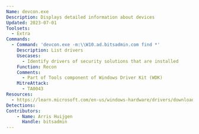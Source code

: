 ```yaml
---
Name: devcon.exe
Description: Displays detailed information about devices
Updated: 2023-07-01
Toolsets:
  - Extra
Commands:
  - Command: 'devcon.exe -m:\\W10.ad.bitsadmin.com find *'
    Description: List drivers
    Usecases:
      - Identify drivers of security solutions that are installed
    Function: Recon
    Comments:
      - Part of Tools component of Windows Driver Kit (WDK)
    MitreAttack:
      - TA0043
Resources:
  - https://learn.microsoft.com/en-us/windows-hardware/drivers/download-the-wdk
Detections:
Contributors:
    - Name: Arris Huijgen
      Handle: bitsadmin
---
```

